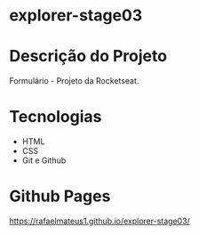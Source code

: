 # explorer-stage03

# Descrição do Projeto
Formulário - Projeto da Rocketseat.

# Tecnologias

- HTML
- CSS
- Git e Github

# Github Pages
https://rafaelmateus1.github.io/explorer-stage03/
